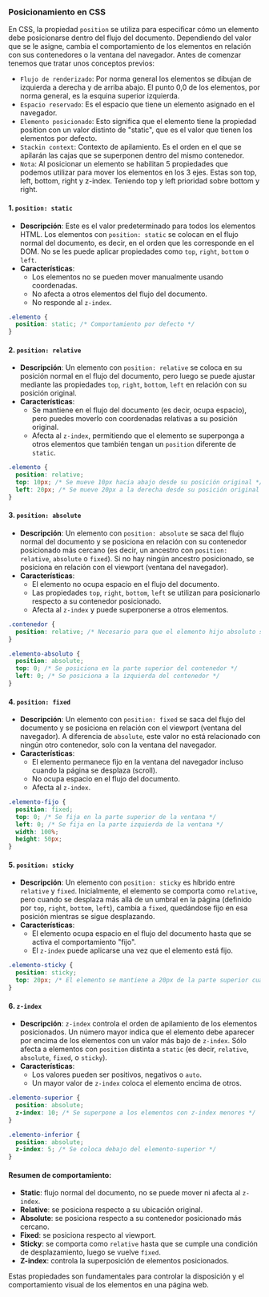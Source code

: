 ### Posicionamiento en CSS

En CSS, la propiedad `position` se utiliza para especificar cómo un elemento debe posicionarse dentro del flujo del documento. Dependiendo del valor que se le asigne, cambia el comportamiento de los elementos en relación con sus contenedores o la ventana del navegador. Antes de comenzar tenemos que tratar unos conceptos previos:

- `Flujo de renderizado`: Por norma general los elementos se dibujan de izquierda a derecha y de arriba abajo. El punto 0,0 de los elementos, por norma general, es la esquina superior izquierda.
- `Espacio reservado`: Es el espacio que tiene un elemento asignado en el navegador.
- `Elemento posicionado`: Esto significa que el elemento tiene la propiedad position con un valor distinto de "static", que es el valor que tienen los elementos por defecto.
- `Stackin context`: Contexto de apilamiento. Es el orden en el que se apilarán las cajas que se superponen dentro del mismo contenedor.
- `Nota`: Al posicionar un elemento se habilitan 5 propiedades que podemos utilizar para mover los elementos en los 3 ejes. Estas son top, left, bottom, right y z-index. Teniendo top y left prioridad sobre bottom y right.

#### 1. **`position: static`**

- **Descripción**: Este es el valor predeterminado para todos los elementos HTML. Los elementos con `position: static` se colocan en el flujo normal del documento, es decir, en el orden que les corresponde en el DOM. No se les puede aplicar propiedades como `top`, `right`, `bottom` o `left`.
- **Características**:
  - Los elementos no se pueden mover manualmente usando coordenadas.
  - No afecta a otros elementos del flujo del documento.
  - No responde al `z-index`.

```css
.elemento {
  position: static; /* Comportamiento por defecto */
}
```

#### 2. **`position: relative`**

- **Descripción**: Un elemento con `position: relative` se coloca en su posición normal en el flujo del documento, pero luego se puede ajustar mediante las propiedades `top`, `right`, `bottom`, `left` en relación con su posición original.
- **Características**:
  - Se mantiene en el flujo del documento (es decir, ocupa espacio), pero puedes moverlo con coordenadas relativas a su posición original.
  - Afecta al `z-index`, permitiendo que el elemento se superponga a otros elementos que también tengan un `position` diferente de `static`.

```css
.elemento {
  position: relative;
  top: 10px; /* Se mueve 10px hacia abajo desde su posición original */
  left: 20px; /* Se mueve 20px a la derecha desde su posición original */
}
```

#### 3. **`position: absolute`**

- **Descripción**: Un elemento con `position: absolute` se saca del flujo normal del documento y se posiciona en relación con su contenedor posicionado más cercano (es decir, un ancestro con `position: relative`, `absolute` o `fixed`). Si no hay ningún ancestro posicionado, se posiciona en relación con el viewport (ventana del navegador).
- **Características**:
  - El elemento no ocupa espacio en el flujo del documento.
  - Las propiedades `top`, `right`, `bottom`, `left` se utilizan para posicionarlo respecto a su contenedor posicionado.
  - Afecta al `z-index` y puede superponerse a otros elementos.

```css
.contenedor {
  position: relative; /* Necesario para que el elemento hijo absoluto se posicione en relación a este */
}

.elemento-absoluto {
  position: absolute;
  top: 0; /* Se posiciona en la parte superior del contenedor */
  left: 0; /* Se posiciona a la izquierda del contenedor */
}
```

#### 4. **`position: fixed`**

- **Descripción**: Un elemento con `position: fixed` se saca del flujo del documento y se posiciona en relación con el viewport (ventana del navegador). A diferencia de `absolute`, este valor no está relacionado con ningún otro contenedor, solo con la ventana del navegador.
- **Características**:
  - El elemento permanece fijo en la ventana del navegador incluso cuando la página se desplaza (scroll).
  - No ocupa espacio en el flujo del documento.
  - Afecta al `z-index`.

```css
.elemento-fijo {
  position: fixed;
  top: 0; /* Se fija en la parte superior de la ventana */
  left: 0; /* Se fija en la parte izquierda de la ventana */
  width: 100%;
  height: 50px;
}
```

#### 5. **`position: sticky`**

- **Descripción**: Un elemento con `position: sticky` es híbrido entre `relative` y `fixed`. Inicialmente, el elemento se comporta como `relative`, pero cuando se desplaza más allá de un umbral en la página (definido por `top`, `right`, `bottom`, `left`), cambia a `fixed`, quedándose fijo en esa posición mientras se sigue desplazando.
- **Características**:
  - El elemento ocupa espacio en el flujo del documento hasta que se activa el comportamiento "fijo".
  - El `z-index` puede aplicarse una vez que el elemento está fijo.

```css
.elemento-sticky {
  position: sticky;
  top: 20px; /* El elemento se mantiene a 20px de la parte superior cuando el scroll lo alcanza */
}
```

#### 6. **`z-index`**

- **Descripción**: `z-index` controla el orden de apilamiento de los elementos posicionados. Un número mayor indica que el elemento debe aparecer por encima de los elementos con un valor más bajo de `z-index`. Sólo afecta a elementos con `position` distinta a `static` (es decir, `relative`, `absolute`, `fixed`, o `sticky`).
- **Características**:
  - Los valores pueden ser positivos, negativos o `auto`.
  - Un mayor valor de `z-index` coloca el elemento encima de otros.

```css
.elemento-superior {
  position: absolute;
  z-index: 10; /* Se superpone a los elementos con z-index menores */
}

.elemento-inferior {
  position: absolute;
  z-index: 5; /* Se coloca debajo del elemento-superior */
}
```

#### Resumen de comportamiento:

- **Static**: flujo normal del documento, no se puede mover ni afecta al `z-index`.
- **Relative**: se posiciona respecto a su ubicación original.
- **Absolute**: se posiciona respecto a su contenedor posicionado más cercano.
- **Fixed**: se posiciona respecto al viewport.
- **Sticky**: se comporta como `relative` hasta que se cumple una condición de desplazamiento, luego se vuelve `fixed`.
- **Z-index**: controla la superposición de elementos posicionados.

Estas propiedades son fundamentales para controlar la disposición y el comportamiento visual de los elementos en una página web.
